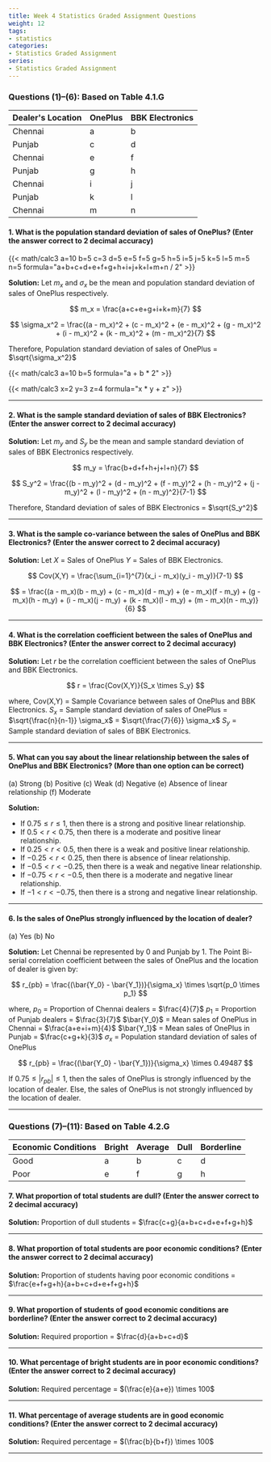 ```yaml
---
title: Week 4 Statistics Graded Assignment Questions
weight: 12
tags: 
- statistics
categories:
- Statistics Graded Assignment
series:
- Statistics Graded Assignment
---
```


### Questions (1)–(6): Based on Table 4.1.G

| Dealer's Location | OnePlus | BBK Electronics |
| :-- | :-- | :-- |
| Chennai | a | b |
| Punjab | c | d |
| Chennai | e | f |
| Punjab | g | h |
| Chennai | i | j |
| Punjab | k | l |
| Chennai | m | n |

#### 1. What is the population standard deviation of sales of OnePlus? (Enter the answer correct to 2 decimal accuracy)

{{< math/calc3 a=10 b=5 c=3 d=5 e=5 f=5 g=5 h=5 i=5 j=5 k=5 l=5 m=5 n=5 formula="a+b+c+d+e+f+g+h+i+j+k+l+m+n / 2" >}}

**Solution:**
Let $m_x$ and $\sigma_x$ be the mean and population standard deviation of sales of OnePlus respectively.

$$
m_x = \frac{a+c+e+g+i+k+m}{7}
$$

$$
\sigma_x^2 = \frac{(a - m_x)^2 + (c - m_x)^2 + (e - m_x)^2 + (g - m_x)^2 + (i - m_x)^2 + (k - m_x)^2 + (m - m_x)^2}{7}
$$

Therefore, Population standard deviation of sales of OnePlus = $\sqrt{\sigma_x^2}$

{{< math/calc3 a=10 b=5 formula="a + b * 2" >}}

{{< math/calc3 x=2 y=3 z=4 formula="x * y + z" >}}

---

#### 2. What is the sample standard deviation of sales of BBK Electronics? (Enter the answer correct to 2 decimal accuracy)

**Solution:**
Let $m_y$ and $S_y$ be the mean and sample standard deviation of sales of BBK Electronics respectively.

$$
m_y = \frac{b+d+f+h+j+l+n}{7}
$$

$$
S_y^2 = \frac{(b - m_y)^2 + (d - m_y)^2 + (f - m_y)^2 + (h - m_y)^2 + (j - m_y)^2 + (l - m_y)^2 + (n - m_y)^2}{7-1}
$$

Therefore, Standard deviation of sales of BBK Electronics = $\sqrt{S_y^2}$

---

#### 3. What is the sample co-variance between the sales of OnePlus and BBK Electronics? (Enter the answer correct to 2 decimal accuracy)

**Solution:**
Let $X$ = Sales of OnePlus
$Y$ = Sales of BBK Electronics.

$$
Cov(X,Y) = \frac{\sum_{i=1}^{7}(x_i - m_x)(y_i - m_y)}{7-1}
$$

$$
= \frac{(a - m_x)(b - m_y) + (c - m_x)(d - m_y) + (e - m_x)(f - m_y) + (g - m_x)(h - m_y) + (i - m_x)(j - m_y) + (k - m_x)(l - m_y) + (m - m_x)(n - m_y)}{6}
$$

---

#### 4. What is the correlation coefficient between the sales of OnePlus and BBK Electronics? (Enter the answer correct to 2 decimal accuracy)

**Solution:**
Let $r$ be the correlation coefficient between the sales of OnePlus and BBK Electronics.

$$
r = \frac{Cov(X,Y)}{S_x \times S_y}
$$

where,
Cov(X,Y) = Sample Covariance between sales of OnePlus and BBK Electronics.
$S_x$ = Sample standard deviation of sales of OnePlus = $\sqrt{\frac{n}{n-1}} \sigma_x$ = $\sqrt{\frac{7}{6}} \sigma_x$
$S_y$ = Sample standard deviation of sales of BBK Electronics.

---

#### 5. What can you say about the linear relationship between the sales of OnePlus and BBK Electronics? (More than one option can be correct)

(a) Strong
(b) Positive
(c) Weak
(d) Negative
(e) Absence of linear relationship
(f) Moderate

**Solution:**

- If $0.75 \leq r \leq 1$, then there is a strong and positive linear relationship.
- If $0.5 < r < 0.75$, then there is a moderate and positive linear relationship.
- If $0.25 < r < 0.5$, then there is a weak and positive linear relationship.
- If $-0.25 < r < 0.25$, then there is absence of linear relationship.
- If $-0.5 < r < -0.25$, then there is a weak and negative linear relationship.
- If $-0.75 < r < -0.5$, then there is a moderate and negative linear relationship.
- If $-1 < r < -0.75$, then there is a strong and negative linear relationship.

---

#### 6. Is the sales of OnePlus strongly influenced by the location of dealer?

(a) Yes
(b) No

**Solution:**
Let Chennai be represented by 0 and Punjab by 1.
The Point Bi-serial correlation coefficient between the sales of OnePlus and the location of dealer is given by:

$$
r_{pb} = \frac{(\bar{Y_0} - \bar{Y_1})}{\sigma_x} \times \sqrt{p_0 \times p_1}
$$

where,
$p_0$ = Proportion of Chennai dealers = $\frac{4}{7}$
$p_1$ = Proportion of Punjab dealers = $\frac{3}{7}$
$\bar{Y_0}$ = Mean sales of OnePlus in Chennai = $\frac{a+e+i+m}{4}$
$\bar{Y_1}$ = Mean sales of OnePlus in Punjab = $\frac{c+g+k}{3}$
$\sigma_x$ = Population standard deviation of sales of OnePlus

$$
r_{pb} = \frac{(\bar{Y_0} - \bar{Y_1})}{\sigma_x} \times 0.49487
$$

If $0.75 \leq |r_{pb}| \leq 1$, then the sales of OnePlus is strongly influenced by the location of dealer.
Else, the sales of OnePlus is not strongly influenced by the location of dealer.

---

### Questions (7)–(11): Based on Table 4.2.G

| Economic Conditions | Bright | Average | Dull | Borderline |
| :-- | :-- | :-- | :-- | :-- |
| Good | a | b | c | d |
| Poor | e | f | g | h |

#### 7. What proportion of total students are dull? (Enter the answer correct to 2 decimal accuracy)

**Solution:**
Proportion of dull students = $\frac{c+g}{a+b+c+d+e+f+g+h}$

---

#### 8. What proportion of total students are poor economic conditions? (Enter the answer correct to 2 decimal accuracy)

**Solution:**
Proportion of students having poor economic conditions = $\frac{e+f+g+h}{a+b+c+d+e+f+g+h}$

---

#### 9. What proportion of students of good economic conditions are borderline? (Enter the answer correct to 2 decimal accuracy)

**Solution:**
Required proportion = $\frac{d}{a+b+c+d}$

---

#### 10. What percentage of bright students are in poor economic conditions? (Enter the answer correct to 2 decimal accuracy)

**Solution:**
Required percentage = $(\frac{e}{a+e}) \times 100$

---

#### 11. What percentage of average students are in good economic conditions? (Enter the answer correct to 2 decimal accuracy)

**Solution:**
Required percentage = $(\frac{b}{b+f}) \times 100$

---